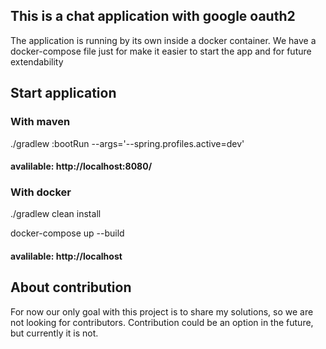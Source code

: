 ## This is a chat application with google oauth2

The application is running by its own inside a docker container.
We have a docker-compose file just for make it easier to start the app and for 
future extendability 

## Start application
### With maven
./gradlew :bootRun --args='--spring.profiles.active=dev' 
#### avalilable: http://localhost:8080/

### With docker
./gradlew clean install

docker-compose up --build
#### avalilable: http://localhost

## About contribution

For now our only goal with this project is to share my solutions, so we are not looking for contributors.
Contribution could be an option in the future, but currently it is not.